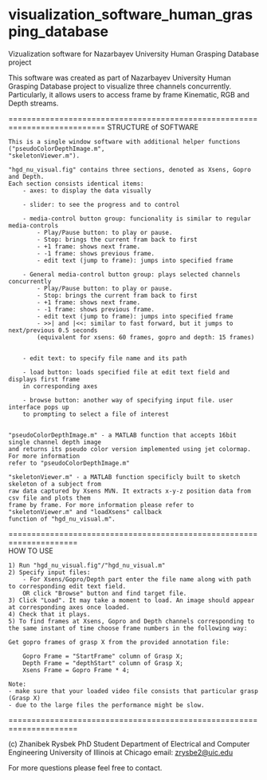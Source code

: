 # visualization_software_human_grasping_database



Vizualization software for Nazarbayev University Human Grasping Database project

This software was created as part of Nazarbayev University Human Grasping Database project
to visualize three channels concurrently. Particularly, it allows users to access frame by frame
Kinematic, RGB and Depth streams.

===========================================================================
STRUCTURE of SOFTWARE


	This is a single window software with additional helper functions ("pseudoColorDepthImage.m", 
	"skeletonViewer.m").

	"hgd_nu_visual.fig" contains three sections, denoted as Xsens, Gopro and Depth.
	Each section consists identical items:
		- axes: to display the data visually
		
		- slider: to see the progress and to control
		
		- media-control button group: funcionality is similar to regular media-controls
			- Play/Pause button: to play or pause.
			- Stop: brings the current fram back to first
			- +1 frame: shows next frame.
			- -1 frame: shows previous frame.
			- edit text (jump to frame): jumps into specified frame
		
		- General media-control button group: plays selected channels concurrently
			- Play/Pause button: to play or pause.
			- Stop: brings the current fram back to first
			- +1 frame: shows next frame.
			- -1 frame: shows previous frame.
			- edit text (jump to frame): jumps into specified frame
			- >>| and |<<: similar to fast forward, but it jumps to next/previous 0.5 seconds
			(equivalent for xsens: 60 frames, gopro and depth: 15 frames)
			
		
		- edit text: to specify file name and its path
		
		- load button: loads specified file at edit text field and displays first frame 
		in corresponding axes
		
		- browse button: another way of specifying input file. user interface pops up 
		to prompting to select a file of interest
			
	
	"pseudoColorDepthImage.m" - a MATLAB function that accepts 16bit single channel depth image
	and returns its pseudo color version implemented using jet colormap. For more information 
	refer to "pseudoColorDepthImage.m"
		
	"skeletonViewer.m" - a MATLAB function specificly built to sketch skeleton of a subject from 
	raw data captured by Xsens MVN. It extracts x-y-z position data from csv file and plots them 
	frame by frame. For more information please refer to "skeletonViewer.m" and "loadXsens" callback
	function of "hgd_nu_visual.m". 
	
=====================================================================	
HOW TO USE
	
	1) Run "hgd_nu_visual.fig"/"hgd_nu_visual.m"
	2) Specify input files:
		- For Xsens/Gopro/Depth part enter the file name along with path to corresponding edit text field.
		OR click "Browse" button and find target file.
	3) Click "Load". It may take a moment to load. An image should appear at corresponding axes once loaded.
	4) Check that it plays.
	5) To find frames at Xsens, Gopro and Depth channels corresponding to the same instant of time choose frame numbers in the following way:
	
	Get gopro frames of grasp X from the provided annotation file: 
	
		Gopro Frame = "StartFrame" column of Grasp X;
		Depth Frame = "depthStart" column of Grasp X;
		Xsens Frame = Gopro Frame * 4;
		
	Note: 
	- make sure that your loaded video file consists that particular grasp (Grasp X)
	- due to the large files the performance might be slow. 	
=====================================================================

(c) Zhanibek Rysbek
    PhD Student
    Department of Electrical and Computer Engineering 
    University of Illinois at Chicago
    email: zrysbe2@uic.edu
    
For more questions please feel free to contact.

